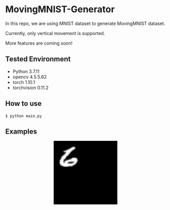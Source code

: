 # MovingMNIST-Generator
In this repo, we are using MNIST dataset to generate MovingMNIST dataset.

Currently, only vertical movement is supported.

More features are coming soon!

## Tested Environment

- Python 3.7.11
- opencv 4.5.5.62
- torch 1.10.1
- torchvision 0.11.2

## How to use

```
$ python main.py
```

## Examples

<p align="center">
    <img width="200" src="https://github.com/Eliyas0007/MovingMNIST-Generator/blob/main/examples/vertical.gif" alt="Vertivcal Example">
</p>
